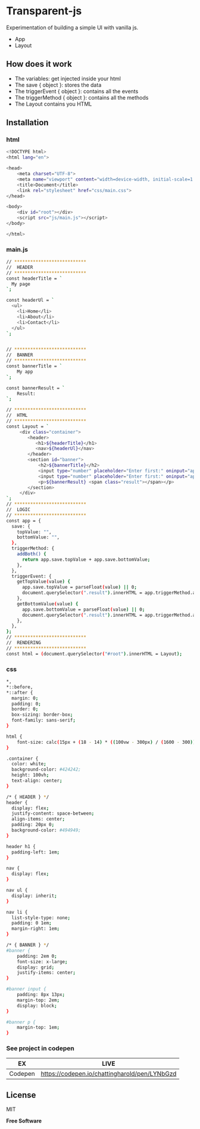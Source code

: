 # Transparent-js

Experimentation of building a simple UI with vanilla js.

  - App 
  - Layout 


## How does it work
  - The variables: get injected inside your html
  - The save { object }: stores the data
  - The triggerEvent { object }: contains all the events
  - The triggerMethod { object }: contains all the methods
  - The Layout contains you HTML
  

## Installation

### html
```sh
<!DOCTYPE html>
<html lang="en">

<head>
    <meta charset="UTF-8">
    <meta name="viewport" content="width=device-width, initial-scale=1.0">
    <title>Document</title>
    <link rel="stylesheet" href="css/main.css">
</head>

<body>
    <div id="root"></div>
    <script src="js/main.js"></script>   
</body>

</html>
```

### main.js

```sh
// ***************************
//  HEADER
// ***************************
const headerTitle = `
  My page
`;

const headerUl = `
  <ul>
    <li>Home</li>
    <li>About</li>
    <li>Contact</li>
  </ul>
`;


// ***************************
//  BANNER
// ***************************
const bannerTitle = `
    My app
`;

const bannerResult = `
    Result:
`;

// ***************************
//  HTML
// ***************************
const Layout = `
     <div class="container">
        <header>
           <h1>${headerTitle}</h1> 
           <nav>${headerUl}</nav>
        </header>
        <section id="banner">
            <h2>${bannerTitle}</h2>
            <input type="number" placeholder="Enter first:" oninput="app.triggerEvent.getTopValue(value)">   
            <input type="number" placeholder="Enter first:" oninput="app.triggerEvent.getBottomValue(value)">   
            <p>${bannerResult} <span class="result"></span></p>
        </section>        
     </div>
`;
// ***************************
//  LOGIC
// ***************************
const app = {
  save: {
    topValue: "",
    bottomValue: "",
  },
  triggerMethod: {
    addBoth() {
      return app.save.topValue + app.save.bottomValue;
    },
  },
  triggerEvent: {
    getTopValue(value) {
      app.save.topValue = parseFloat(value) || 0;
      document.querySelector(".result").innerHTML = app.triggerMethod.addBoth();
    },
    getBottomValue(value) {
      app.save.bottomValue = parseFloat(value) || 0;
      document.querySelector(".result").innerHTML = app.triggerMethod.addBoth();
    },
  },
};
// ***************************
//  RENDERING
// ***************************
const html = (document.querySelector("#root").innerHTML = Layout);

```


### css

```sh
*,
*::before,
*::after {
  margin: 0;
  padding: 0;
  border: 0;
  box-sizing: border-box;
  font-family: sans-serif;
}

html {
    font-size: calc(15px + (18 - 14) * ((100vw - 300px) / (1600 - 300)));
}

.container {
  color: white;
  background-color: #424242;
  height: 100vh;
  text-align: center;
}

/* { HEADER } */
header {
  display: flex;
  justify-content: space-between;
  align-items: center;
  padding: 20px 0;
  background-color: #494949;
}

header h1 {
  padding-left: 1em;
}

nav {
  display: flex;
}

nav ul {
  display: inherit;  
}

nav li {
  list-style-type: none;  
  padding: 0 1em;
  margin-right: 1em;
}

/* { BANNER } */
#banner {
    padding: 2em 0;
    font-size: x-large;
    display: grid;
    justify-items: center;
}

#banner input {
    padding: 8px 13px;
    margin-top: 2em;
    display: block;
}

#banner p {
    margin-top: 1em;
}


```


### See project in codepen

| EX | LIVE |
| ------ | ------ |
| Codepen | https://codepen.io/chattingharold/pen/LYNbGzd |



License
----

MIT


**Free Software**

